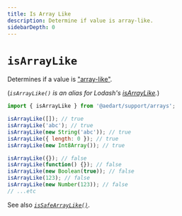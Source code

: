 ```yaml
---
title: Is Array Like
description: Determine if value is array-like.
sidebarDepth: 0
---
```


# `isArrayLike`

Determines if a value is ["array-like"](https://developer.mozilla.org/en-US/docs/Web/JavaScript/Reference/Global_Objects/Array#array-like_objects).

(_`isArrayLike()` is an alias for Lodash's [isArrayLike](https://lodash.com/docs/4.17.15#isArrayLike)._)

```js
import { isArrayLike } from '@aedart/support/arrays';

isArrayLike([]); // true
isArrayLike('abc'); // true
isArrayLike(new String('abc')); // true
isArrayLike({ length: 0 }); // true
isArrayLike(new Int8Array()); // true

isArrayLike({}); // false
isArrayLike(function() {}); // false
isArrayLike(new Boolean(true)); // false
isArrayLike(123); // false
isArrayLike(new Number(123)); // false
// ...etc
```

See also [_`isSafeArrayLike()`_](./isSafeArrayLike.md).